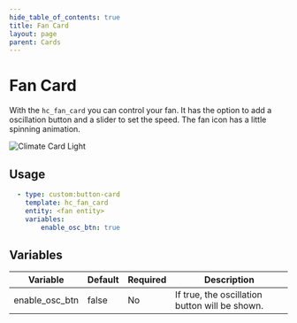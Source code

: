 ```yaml
---
hide_table_of_contents: true
title: Fan Card
layout: page
parent: Cards
---
```


# Fan Card

With the `hc_fan_card` you can control your fan. It has the option to add a oscillation button and a slider to set the speed. The fan icon has a little spinning animation.

![Climate Card Light](../../../assets/images/cards/hc_fan_card/fancard_light.png)

## Usage

```yaml
  - type: custom:button-card
    template: hc_fan_card
    entity: <fan entity>
    variables:
        enable_osc_btn: true        
```
## Variables

| Variable | Default | Required | Description|
|----------|---------|----------|------------|
| enable_osc_btn | false | No | If true, the oscillation button will be shown. |
